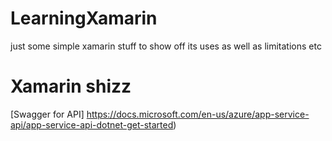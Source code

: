 # LearningXamarin
just some simple xamarin stuff to show off its uses as well as limitations etc



# Xamarin shizz

[Swagger for API] https://docs.microsoft.com/en-us/azure/app-service-api/app-service-api-dotnet-get-started)